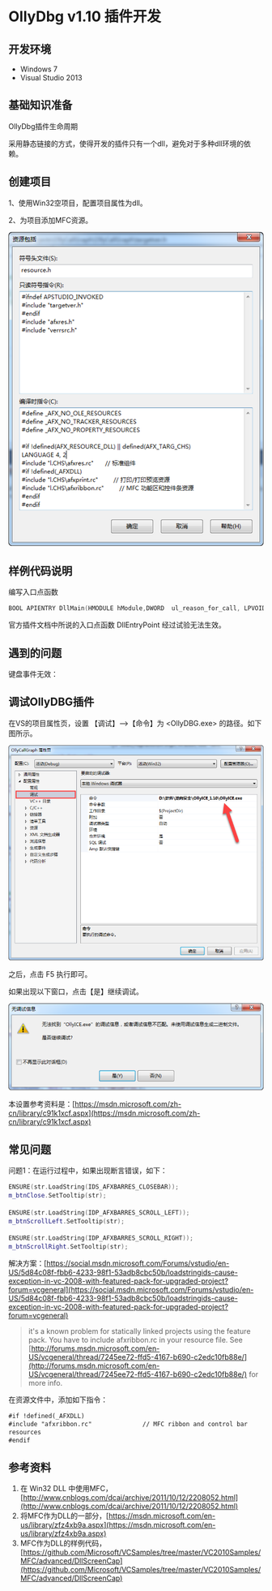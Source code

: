 # OllyDbg v1.10 插件开发

## 开发环境

* Windows 7
* Visual Studio 2013

## 基础知识准备

OllyDbg插件生命周期

采用静态链接的方式，使得开发的插件只有一个dll，避免对于多种dll环境的依赖。

## 创建项目

1、使用Win32空项目，配置项目属性为dll。

2、为项目添加MFC资源。

![](/assets/resource.png)

## 样例代码说明

编写入口点函数

```cpp
BOOL APIENTRY DllMain(HMODULE hModule,DWORD  ul_reason_for_call, LPVOID lpReserved)
```

官方插件文档中所说的入口点函数 DllEntryPoint 经过试验无法生效。



## 遇到的问题

键盘事件无效：

## 调试OllyDBG插件

在VS的项目属性页，设置 【调试】--&gt;【命令】为 &lt;OllyDBG.exe&gt; 的路径。如下图所示。

![](/assets/vs-project-properties.png)

之后，点击 F5 执行即可。

如果出现以下窗口，点击【是】继续调试。

![](/assets/debug-warning.png)

本设置参考资料是：[https://msdn.microsoft.com/zh-cn/library/c91k1xcf.aspx](https://msdn.microsoft.com/zh-cn/library/c91k1xcf.aspx)

## 常见问题

问题1：在运行过程中，如果出现断言错误，如下：

```cpp
ENSURE(str.LoadString(IDS_AFXBARRES_CLOSEBAR));
m_btnClose.SetTooltip(str);

ENSURE(str.LoadString(IDP_AFXBARRES_SCROLL_LEFT));
m_btnScrollLeft.SetTooltip(str);

ENSURE(str.LoadString(IDP_AFXBARRES_SCROLL_RIGHT));
m_btnScrollRight.SetTooltip(str);
```

解决方案：[https://social.msdn.microsoft.com/Forums/vstudio/en-US/5d84c08f-fbb6-4233-98f1-53adb8cbc50b/loadstringids-cause-exception-in-vc-2008-with-featured-pack-for-upgraded-project?forum=vcgeneral](https://social.msdn.microsoft.com/Forums/vstudio/en-US/5d84c08f-fbb6-4233-98f1-53adb8cbc50b/loadstringids-cause-exception-in-vc-2008-with-featured-pack-for-upgraded-project?forum=vcgeneral)

> it's a known problem for statically linked projects using the feature pack.  You have to include afxribbon.rc in your resource file.  See [http://forums.msdn.microsoft.com/en-US/vcgeneral/thread/7245ee72-ffd5-4167-b690-c2edc10fb88e/](http://forums.msdn.microsoft.com/en-US/vcgeneral/thread/7245ee72-ffd5-4167-b690-c2edc10fb88e/) for more info.

在资源文件中，添加如下指令：

```
#if !defined(_AFXDLL)
#include "afxribbon.rc"              // MFC ribbon and control bar resources
#endif
```

## 参考资料

1. 在 Win32 DLL 中使用MFC，[http://www.cnblogs.com/dcai/archive/2011/10/12/2208052.html](http://www.cnblogs.com/dcai/archive/2011/10/12/2208052.html)
2. 将MFC作为DLL的一部分，[https://msdn.microsoft.com/en-us/library/zfz4xb9a.aspx](https://msdn.microsoft.com/en-us/library/zfz4xb9a.aspx)
3. MFC作为DLL的样例代码，[https://github.com/Microsoft/VCSamples/tree/master/VC2010Samples/MFC/advanced/DllScreenCap](https://github.com/Microsoft/VCSamples/tree/master/VC2010Samples/MFC/advanced/DllScreenCap)




